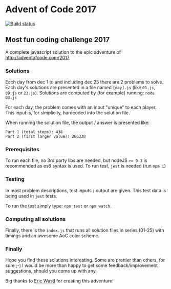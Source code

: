 # Advent of Code 2017

[![Build status](https://img.shields.io/travis/mraxus/advent-of-code-2017/master.svg?style=flat-square)](https://travis-ci.org/mraxus/advent-of-code-2017)

## Most fun coding challenge 2017

A complete javascript solution to the epic adventure of http://adventofcode.com/2017


### Solutions

Each day from dec 1 to and including dec 25 there are 2 problems to solve.
Each day's solutions are presented in a file named `[day].js` (like `01.js`, `09.js` or `23.js`). 
Solutions are computed by (for example) running: `node 03.js`

For each day, the problem comes with an input "unique" to each player. This input is, for simplicity, hardcoded into the solution file.

When running the solution file, the output / answer is presented like:

```
Part 1 (total steps): 438
Part 2 (first larger value): 266330
```


### Prerequisites

To run each file, no 3rd party libs are needed, but nodeJS `>= 9.3` is recommended as es6 syntax is used.
To run test, `jest` is needed (run `npm i`)


### Testing

In most problem descriptions, test inputs / output are given.
This test data is being used in `jest` tests.

To run the test simply type: `npm test` or `npm watch`.


### Computing all solutions

Finally, there is the `index.js` that runs all solution files in series (01-25) with timings and an awesome AoC color scheme.


### Finally

Hope you find these solutions interesting. Some are prettier than others, for sure ;-) I would be more than happy to get some feedback/improvement suggestions, should you come up with any.

Big thanks to [Eric Wastl](https://twitter.com/ericwastl) for creating this adventure!